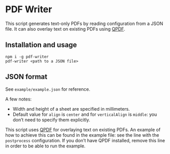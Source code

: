 # PDF Writer

This script generates text-only PDFs by reading configuration from a JSON file. It can also overlay text on existing PDFs using [QPDF](http://qpdf.sourceforge.net/).

## Installation and usage

```shell script
npm i -g pdf-writer
pdf-writer <path to a JSON file>
```

## JSON format

See `example/example.json` for reference.

A few notes:

- Width and height of a sheet are specified in millimeters.
- Default value for `align` is `center` and for `verticalAlign` is `middle`: you don’t need to specify them explicitly.

This script uses [QPDF](http://qpdf.sourceforge.net/) for overlaying text on existing PDFs. An example of how to achieve this can be found in the example file: see the line with the `postprocess` configuration. If you don’t have QPDF installed, remove this line in order to be able to run the example.